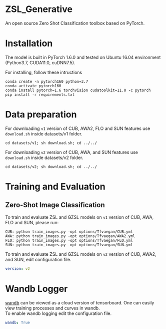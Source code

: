 # ZSL_Generative
An open source Zero Shot Classification toolbox based on PyTorch.

# Installation
The model is built in PyTorch 1.6.0 and tested on Ubuntu 16.04 environment (Python3.7, CUDA11.0, cuDNN7.5).

For installing, follow these intructions
```
conda create -n pytorch160 python=3.7
conda activate pytorch160
conda install pytorch=1.6 torchvision cudatoolkit=11.0 -c pytorch
pip install -r requirements.txt
```

# Data preparation
For downloading `v1` version of CUB, AWA2, FLO and SUN features use `download.sh` inside datasets/v1 folder.
```
cd datasets/v1; sh download.sh; cd ../../
```

For downloading `v2` version of CUB, AWA, and SUN features use `download.sh` inside datasets/v2 folder.
```
cd datasets/v2; sh download.sh; cd ../../
```

# Training and Evaluation
## Zero-Shot Image Classification
To train and evaluate ZSL and GZSL models on `v1` version of CUB, AWA, FLO and SUN, please run:
```
CUB: python train_images.py -opt options/Tfvaegan/CUB.yml
AWA: python train_images.py -opt options/Tfvaegan/AWA2.yml
FLO: python train_images.py -opt options/Tfvaegan/FLO.yml
SUN: python train_images.py -opt options/Tfvaegan/SUN.yml

```

To train and evaluate ZSL and GZSL models on `v2` version of CUB, AWA2, and SUN, edit configuration file.
```yml
version: v2
```
# Wandb Logger

[wandb](https://www.wandb.com/) can be viewed as a cloud version of tensorboard. One can easily view training processes and curves in wandb.  
To enable wandb logging edit the configuration file.

```yml
wandb: True
```
